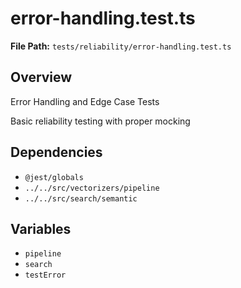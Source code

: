 # error-handling.test.ts

**File Path:** `tests/reliability/error-handling.test.ts`

## Overview

Error Handling and Edge Case Tests

Basic reliability testing with proper mocking

## Dependencies

- `@jest/globals`
- `../../src/vectorizers/pipeline`
- `../../src/search/semantic`

## Variables

- `pipeline`
- `search`
- `testError`

